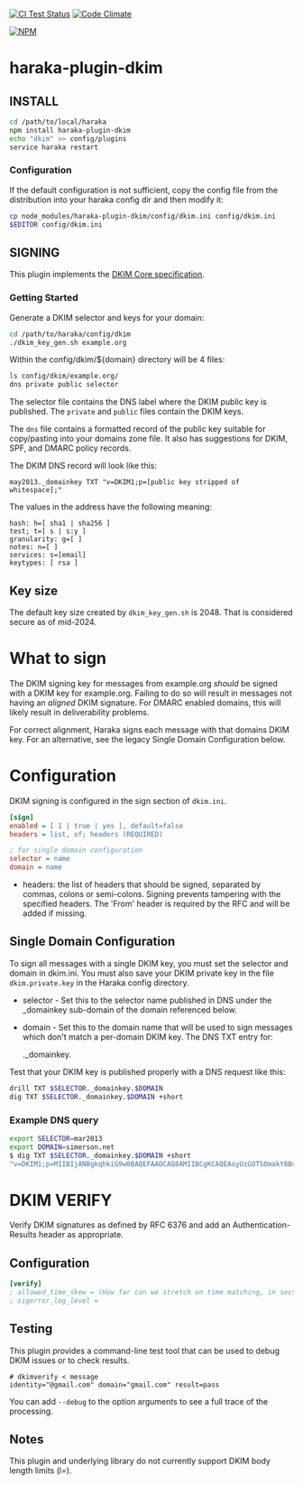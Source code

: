 [![CI Test Status][ci-img]][ci-url]
[![Code Climate][clim-img]][clim-url]

[![NPM][npm-img]][npm-url]

# haraka-plugin-dkim

## INSTALL

```sh
cd /path/to/local/haraka
npm install haraka-plugin-dkim
echo "dkim" >> config/plugins
service haraka restart
```

### Configuration

If the default configuration is not sufficient, copy the config file from the distribution into your haraka config dir and then modify it:

```sh
cp node_modules/haraka-plugin-dkim/config/dkim.ini config/dkim.ini
$EDITOR config/dkim.ini
```

## SIGNING

This plugin implements the [DKIM Core specification](dkimcore.org).

### Getting Started

Generate a DKIM selector and keys for your domain:

```sh
cd /path/to/haraka/config/dkim
./dkim_key_gen.sh example.org
```

Within the config/dkim/${domain} directory will be 4 files:

```sh
ls config/dkim/example.org/
dns private public selector
```

The selector file contains the DNS label where the DKIM public key is published. The `private` and `public` files contain the DKIM keys.

The `dns` file contains a formatted record of the public key suitable for copy/pasting into your domains zone file. It also has suggestions for DKIM, SPF, and DMARC policy records.

The DKIM DNS record will look like this:

    may2013._domainkey TXT "v=DKIM1;p=[public key stripped of whitespace];"

The values in the address have the following meaning:

    hash: h=[ sha1 | sha256 ]
    test; t=[ s | s:y ]
    granularity: g=[ ]
    notes: n=[ ]
    services: s=[email]
    keytypes: [ rsa ]

## Key size

The default key size created by `dkim_key_gen.sh` is 2048. That is considered secure as of mid-2024.

# What to sign

The DKIM signing key for messages from example.org _should_ be signed with
a DKIM key for example.org. Failing to do so will result in messages not
having an _aligned_ DKIM signature. For DMARC enabled domains, this will
likely result in deliverability problems.

For correct alignment, Haraka signs each message with that domains DKIM key.
For an alternative, see the legacy Single Domain Configuration below.

# Configuration

DKIM signing is configured in the sign section of `dkim.ini`.

```ini
[sign]
enabled = [ 1 | true | yes ], default=false
headers = list, of; headers (REQUIRED)

; for single domain configuration
selector = name
domain = name
```

- headers: the list of headers that should be signed, separated by commas, colons or semi-colons. Signing prevents tampering with the specified headers. The 'From' header is required by the RFC and will be added if missing.

## Single Domain Configuration

To sign all messages with a single DKIM key, you must set the selector and domain in dkim.ini. You must also save your DKIM private key in the file `dkim.private.key` in the Haraka config directory.

- selector - Set this to the selector name published in DNS under the \_domainkey sub-domain of the domain referenced below.
- domain - Set this to the domain name that will be used to sign messages which don't match a per-domain DKIM key. The DNS TXT entry for:

  <selector>.\_domainkey.<domain>

Test that your DKIM key is published properly with a DNS request like this:

```sh
drill TXT $SELECTOR._domainkey.$DOMAIN
dig TXT $SELECTOR._domainkey.$DOMAIN +short
```

### Example DNS query

```sh
export SELECTOR=mar2013
export DOMAIN=simerson.net
$ dig TXT $SELECTOR._domainkey.$DOMAIN +short
"v=DKIM1;p=MIIBIjANBgkqhkiG9w0BAQEFAAOCAQ8AMIIBCgKCAQEAoyUzGOTSOmakY8BcxXgi0mN/nFegLBPs7aaGQUtjHfa8yUrt9T2j6GSXgdjLuG3R43WjePQv3RHzc+bwwOkdw0XDOXiztn5mhrlaflbVr5PMSTrv64/cpFQKLtgQx8Vgqp7Dh3jw13rLomRTqJFgMrMHdhIibZEa69gtuAfDqoeXo6QDSGk5JuBAeRHEH27FriHulg5ob" "4F4lmh7fMFVsDGkQEF6jaIVYqvRjDyyQed3R3aTJX3fpb3QrtRqvfn/LAf+3kzW58AjsERpsNCSTD2RquxbnyoR/1wdGKb8cUlD/EXvqtvpVnOzHeSeMEqex3kQI8HOGsEehWZlKd+GqwIDAQAB"
```

# DKIM VERIFY

Verify DKIM signatures as defined by RFC 6376 and add an Authentication-Results header as appropriate.

## Configuration

```ini
[verify]
; allowed_time_skew = (How far can we stretch on time matching, in secs. Useful when clock is skewed.)
; sigerror_log_level =
```

## Testing

This plugin provides a command-line test tool that can be used to
debug DKIM issues or to check results.

```
# dkimverify < message
identity="@gmail.com" domain="gmail.com" result=pass
```

You can add `--debug` to the option arguments to see a full trace of the processing.

## Notes

This plugin and underlying library do not currently support DKIM body length limits (l=).

<!-- leave these buried at the bottom of the document -->

[ci-img]: https://github.com/haraka/haraka-plugin-dkim/actions/workflows/ci.yml/badge.svg
[ci-url]: https://github.com/haraka/haraka-plugin-dkim/actions/workflows/ci.yml
[clim-img]: https://codeclimate.com/github/haraka/haraka-plugin-dkim/badges/gpa.svg
[clim-url]: https://codeclimate.com/github/haraka/haraka-plugin-dkim
[npm-img]: https://nodei.co/npm/haraka-plugin-dkim.png
[npm-url]: https://www.npmjs.com/package/haraka-plugin-dkim
